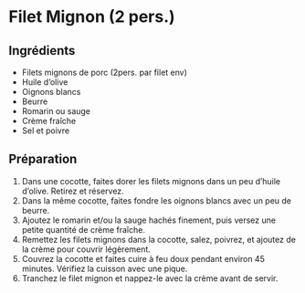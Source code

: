 
# Filet Mignon (2 pers.)

## Ingrédients
- Filets mignons de porc (2pers. par filet env)
- Huile d’olive
- Oignons blancs
- Beurre
- Romarin ou sauge
- Crème fraîche
- Sel et poivre

## Préparation
1. Dans une cocotte, faites dorer les filets mignons dans un peu d’huile d’olive. Retirez et réservez.
2. Dans la même cocotte, faites fondre les oignons blancs avec un peu de beurre.
3. Ajoutez le romarin et/ou la sauge hachés finement, puis versez une petite quantité de crème fraîche.
4. Remettez les filets mignons dans la cocotte, salez, poivrez, et ajoutez de la crème pour couvrir légèrement.
5. Couvrez la cocotte et faites cuire à feu doux pendant environ 45 minutes. Vérifiez la cuisson avec une pique.
6. Tranchez le filet mignon et nappez-le avec la crème avant de servir.

